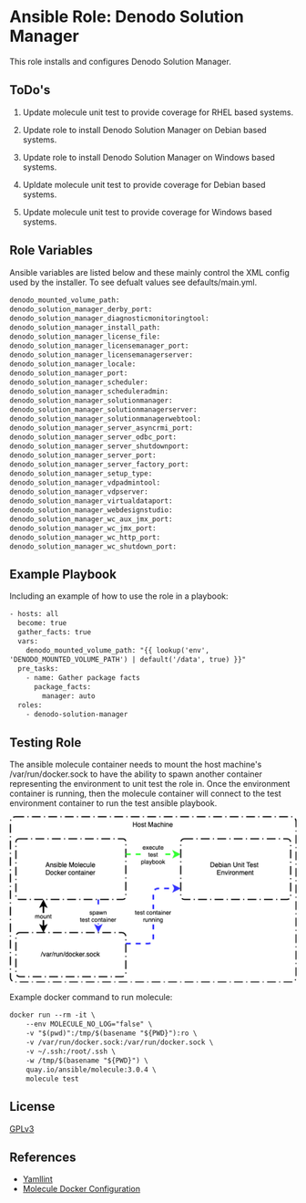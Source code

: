 Ansible Role: Denodo Solution Manager
=========

This role installs and configures Denodo Solution Manager.

ToDo's
---------------

1. Update molecule unit test to provide coverage for RHEL based systems.

1. Update role to install Denodo Solution Manager on Debian based systems.

1. Update role to install Denodo Solution Manager on Windows based systems.

1. Upldate molecule unit test to provide coverage for Debian based systems.

1. Update molecule unit test to provide coverage for Windows based systems.

Role Variables
----------------

Ansible variables are listed below and these mainly control the XML config used by the installer. To see defualt values see defaults/main.yml.

```ansible
denodo_mounted_volume_path: 
denodo_solution_manager_derby_port: 
denodo_solution_manager_diagnosticmonitoringtool: 
denodo_solution_manager_install_path:
denodo_solution_manager_license_file:
denodo_solution_manager_licensemanager_port: 
denodo_solution_manager_licensemanagerserver: 
denodo_solution_manager_locale: 
denodo_solution_manager_port: 
denodo_solution_manager_scheduler: 
denodo_solution_manager_scheduleradmin: 
denodo_solution_manager_solutionmanager: 
denodo_solution_manager_solutionmanagerserver: 
denodo_solution_manager_solutionmanagerwebtool: 
denodo_solution_manager_server_asyncrmi_port: 
denodo_solution_manager_server_odbc_port: 
denodo_solution_manager_server_shutdownport: 
denodo_solution_manager_server_port: 
denodo_solution_manager_server_factory_port: 
denodo_solution_manager_setup_type: 
denodo_solution_manager_vdpadmintool: 
denodo_solution_manager_vdpserver: 
denodo_solution_manager_virtualdataport: 
denodo_solution_manager_webdesignstudio: 
denodo_solution_manager_wc_aux_jmx_port: 
denodo_solution_manager_wc_jmx_port: 
denodo_solution_manager_wc_http_port: 
denodo_solution_manager_wc_shutdown_port: 
```

Example Playbook
----------------

Including an example of how to use the role in a playbook:

```ansible
- hosts: all
  become: true
  gather_facts: true
  vars:
    denodo_mounted_volume_path: "{{ lookup('env', 'DENODO_MOUNTED_VOLUME_PATH') | default('/data', true) }}"
  pre_tasks:
    - name: Gather package facts
      package_facts:
        manager: auto
  roles:
    - denodo-solution-manager
```

Testing Role
----------------

The ansible molecule container needs to mount the host machine's /var/run/docker.sock to have the ability to spawn another container representing the environment to unit test the role in. Once the environment container is running, then the molecule container will connect to the test environment container to run the test ansible playbook.

![ansible role unit testing](assets/ansible_role_unit_testing.png)

Example docker command to run molecule:

```ansible
docker run --rm -it \
    --env MOLECULE_NO_LOG="false" \
    -v "$(pwd)":/tmp/$(basename "${PWD}"):ro \
    -v /var/run/docker.sock:/var/run/docker.sock \
    -v ~/.ssh:/root/.ssh \
    -w /tmp/$(basename "${PWD}") \
    quay.io/ansible/molecule:3.0.4 \
    molecule test
```

License
-------

[GPLv3](LICENSE)

References
----------

- [Yamllint](https://yamllint.readthedocs.io/en/latest/)
- [Molecule Docker Configuration](https://molecule.readthedocs.io/en/2.22/configuration.html#docker)
